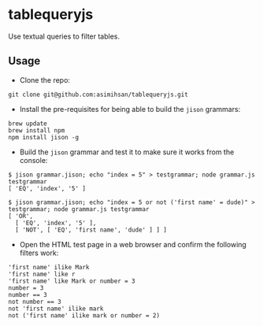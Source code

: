 # tablequeryjs

Use textual queries to filter tables.

## Usage

-   Clone the repo:

```
git clone git@github.com:asimihsan/tablequeryjs.git
```

-   Install the pre-requisites for being able to build the `jison` grammars:

```
brew update
brew install npm
npm install jison -g
```

-   Build the `jison` grammar and test it to make sure it works from the console:

```
$ jison grammar.jison; echo "index = 5" > testgrammar; node grammar.js testgrammar
[ 'EQ', 'index', '5' ]

$ jison grammar.jison; echo "index = 5 or not ('first name' = dude)" > testgrammar; node grammar.js testgrammar
[ 'OR',
  [ 'EQ', 'index', '5' ],
  [ 'NOT', [ 'EQ', 'first name', 'dude' ] ] ]
```

-   Open the HTML test page in a web browser and confirm the following filters work:

```
'first name' ilike Mark
'first name' like r
'first name' like Mark or number = 3
number = 3
number == 3
not number == 3
not 'first name' ilike mark
not ('first name' ilike mark or number = 2)
```
